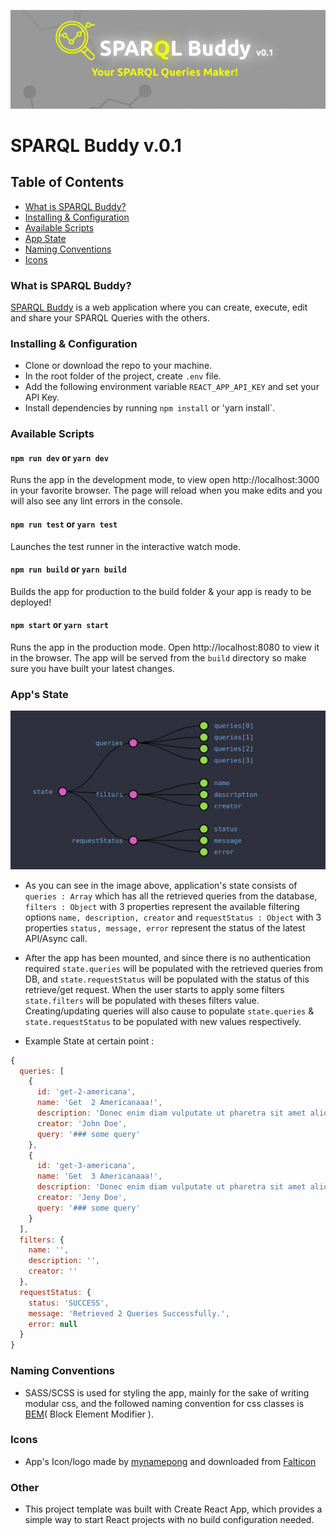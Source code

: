 ![SPARQL Buddy](https://github.com/najjar-osama/semmtech-sparql-assignment/raw/master/sparql_buddy.png)

# SPARQL Buddy v.0.1

## Table of Contents

- [What is SPARQL Buddy?](#what-is-sparql-buddy)
- [Installing & Configuration](#installing--configuration)
- [Available Scripts](#available-scripts)
- [App State ](#apps-state)
- [Naming Conventions ](#naming-conventions)
- [Icons](#icons)

### What is SPARQL Buddy?

[SPARQL Buddy](http://spqrqlb.herokuapp.com/) is a web application where you can create, execute, edit and share your SPARQL Queries with the others.

### Installing & Configuration

- Clone or download the repo to your machine.
- In the root folder of the project, create `.env` file.
- Add the following environment variable `REACT_APP_API_KEY` and set your API Key.
- Install dependencies by running `npm install` or 'yarn install`.

### Available Scripts

#### `npm run dev` or `yarn dev`

Runs the app in the development mode, to view open http://localhost:3000 in your favorite browser.
The page will reload when you make edits and you will also see any lint errors in the console.

#### `npm run test` or `yarn test`

Launches the test runner in the interactive watch mode.

#### `npm run build` or `yarn build`

Builds the app for production to the build folder & your app is ready to be deployed!

#### `npm start` or `yarn start`

Runs the app in the production mode. Open http://localhost:8080 to view it in the browser.
The app will be served from the `build` directory so make sure you have built your latest changes.

### App's State

![SPARQL Buddy](https://github.com/najjar-osama/semmtech-sparql-assignment/raw/master/state.png)

- As you can see in the image above, application's state consists of `queries : Array` which has all the retrieved queries from the database, `filters : Object` with 3 properties represent the available filtering options `name, description, creator` and `requestStatus : Object` with 3 properties `status, message, error` represent the status of the latest API/Async call.

- After the app has been mounted, and since there is no authentication required `state.queries` will be populated with the retrieved queries from DB, and `state.requestStatus` will be populated with the status of this retrieve/get request. When the user starts to apply some filters `state.filters` will be populated with theses filters value.
  Creating/updating queries will also cause to populate `state.queries` & `state.requestStatus` to be populated with new values respectively.

- Example State at certain point :

```js
{
  queries: [
    {
      id: 'get-2-americana',
      name: 'Get  2 Americanaaa!',
      description: 'Donec enim diam vulputate ut pharetra sit amet aliquam id.',
      creator: 'John Doe',
      query: '### some query'
    },
    {
      id: 'get-3-americana',
      name: 'Get  3 Americanaaa!',
      description: 'Donec enim diam vulputate ut pharetra sit amet aliquam id.',
      creator: 'Jeny Doe',
      query: '### some query'
    }
  ],
  filters: {
    name: '',
    description: '',
    creator: ''
  },
  requestStatus: {
    status: 'SUCCESS',
    message: 'Retrieved 2 Queries Successfully.',
    error: null
  }
}
```

### Naming Conventions

- SASS/SCSS is used for styling the app, mainly for the sake of writing modular css, and the followed naming convention for css classes is [BEM](http://getbem.com/)( Block Element Modifier ).

### Icons

- App's Icon/logo made by [mynamepong](https://www.flaticon.com/authors/mynamepong) and downloaded from [Falticon](https://www.flaticon.com)

### Other

- This project template was built with Create React App, which provides a simple way to start React projects with no build configuration needed.
